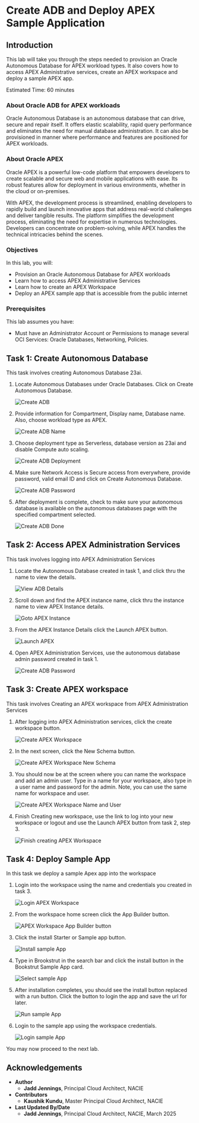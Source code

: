 # Create ADB and Deploy APEX Sample Application 

## Introduction

This lab will take you through the steps needed to provision an Oracle Autonomous Database for APEX workload types. It also covers how to access APEX Administrative services, create an APEX workspace and deploy a sample APEX app.

Estimated Time: 60 minutes

### About Oracle ADB for APEX workloads

Oracle Autonomous Database is an autonomous database that can drive, secure and repair itself. It offers elastic scalability, rapid query performance and eliminates the need for manual database administration. It can also be provisioned in manner where performance and features are positioned for APEX workloads.

### About Oracle APEX 

Oracle APEX is a powerful low-code platform that empowers developers to create scalable and secure web and mobile applications with ease. Its robust features allow for deployment in various environments, whether in the cloud or on-premises.

With APEX, the development process is streamlined, enabling developers to rapidly build and launch innovative apps that address real-world challenges and deliver tangible results. The platform simplifies the development process, eliminating the need for expertise in numerous technologies. Developers can concentrate on problem-solving, while APEX handles the technical intricacies behind the scenes. 


### Objectives

In this lab, you will:

* Provision an Oracle Autonomous Database for APEX workloads
* Learn how to access APEX Administrative Services
* Learn how to create an APEX Workspace 
* Deploy an APEX sample app that is accessible from the public internet 

### Prerequisites

This lab assumes you have:

* Must have an Administrator Account or Permissions to manage several OCI Services: Oracle Databases, Networking, Policies.


## Task 1: Create Autonomous Database

This task involves creating Autonomous Database 23ai.

1. Locate Autonomous Databases under Oracle Databases. Click on Create Autonomous Database.

    ![Create ADB](images/create_adb.png)

2. Provide information for Compartment, Display name, Database name. Also, choose workload type as APEX.
    
    ![Create ADB Name](images/create_adb_name_workload.png)
    
3. Choose deployment type as Serverless, database version as 23ai and disable Compute auto scaling.

    ![Create ADB Deployment](images/create_adb_deployment_type.png)

4. Make sure Network Access is Secure access from everywhere, provide password, valid email ID and click on Create Autonomous Database.

    ![Create ADB Password](images/create_adb_password_network.png)

5. After deployment is complete, check to make sure your autonomous database is available on the autonomous databases page with the specified compartment selected.

    ![Create ADB Done](images/create_adb_complete.png)

 
## Task 2: Access APEX Administration Services

This task involves logging into APEX Administration Services

1. Locate the Autonomous Database created in task 1, and click thru the name to view the details.

    ![View ADB Details](images/adb_details.png)

2. Scroll down and find the APEX instance name, click thru the instance name to view APEX Instance details.
    
    ![Goto APEX Instance](images/apex_instance_name.png)
    
3. From the APEX Instance Details click the Launch APEX button.

    ![Launch APEX](images/launch_apex.png)

4. Open APEX Administration Services, use the autonomous database admin password created in task 1.

    ![Create ADB Password](images/apex_admin_services.png)


## Task 3: Create APEX workspace 


This task involves Creating an APEX workspace from APEX Administration Services

1. After logging into APEX Administration services, click the create workspace button.

    ![Create APEX Workspace](images/apex_create_workspace.png)

2. In the next screen, click the New Schema button.

     ![Create APEX Workspace New Schema](images/apex_create_workspace_schema.png)

3. You should now be at the screen where you can name the workspace and add an admin user. Type in a name for your workspace, also type in a user name and password for the admin. Note, you can use the same name for workspace and user.

     ![Create APEX Workspace Name and User](images/apex_create_workspace_name_user.png)

4. Finish Creating new workspace, use the link to log into your new workspace or logout and use the Launch APEX button from task 2, step 3.

    ![Finish creating APEX Workspace](images/apex_create_workspace_done.png)

## Task 4: Deploy Sample App

In this task we deploy a sample Apex app into the workspace

1. Login into the workspace using the name and credentials you created in task 3.

    ![Login APEX Workspace](images/apex_login_workspace.png)

2. From the workspace home screen click the App Builder button.

    ![APEX Workspace App Builder button](images/apex_workspace_home.png)

3. Click the install Starter or Sample app button.

    ![Install sample App](images/apex_workspace_install_sample.png)

4.  Type in Brookstrut in the search bar and click the install button in the Bookstrut Sample App card.

    ![Select sample App](images/apex_workspace_select_sample_brookstrut.png)

5.  After installation completes, you should see the install button replaced with a run button. Click the button to login the app and save the url for later.

    ![Run sample App](images/apex_workspace_run_sample_brookstrut.png)

6. Login to the sample app using the workspace credentials. 

    ![Login sample App](images/apex_workspace_sample_login.png)

You may now proceed to the next lab.

## Acknowledgements

* **Author**
    * **Jadd Jennings**, Principal Cloud Architect, NACIE
* **Contributors**
    * **Kaushik Kundu**, Master Principal Cloud Architect, NACIE
* **Last Updated By/Date**
    * **Jadd Jennings**, Principal Cloud Architect, NACIE, March 2025
